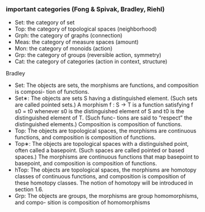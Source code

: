 ### important categories (Fong & Spivak, Bradley, Riehl)
- Set: the category of set
- Top: the category of topological spaces (neighborhood)
- Grph: the category of graphs (connection)
- Meas: the category of measure spaces (amount)
- Mon: the category of monoids (action)
- Grp: the category of groups (reversible action, symmetry)
- Cat: the category of categories (action in context, structure)

Bradley
- Set: The objects are sets, the morphisms are functions, and composition is composi-
tion of functions.
- Set∗: The objects are sets S having a distinguished element. (Such sets are called
pointed sets.) A morphism f : S → T is a function satisfying f s0 = t0 whenever s0
is the distinguished element of S and t0 is the distinguished element of T. (Such func-
tions are said to “respect” the distinguished elements.) Composition is composition of
functions.
- Top: The objects are topological spaces, the morphisms are continuous functions, and
composition is composition of functions.
- Top∗: The objects are topological spaces with a distinguished point, often called a
basepoint. (Such spaces are called pointed or based spaces.) The morphisms are
continuous functions that map basepoint to basepoint, and composition is composition
of functions.
- hTop: The objects are topological spaces, the morphisms are homotopy classes of
continuous functions, and composition is composition of these homotopy classes. The
notion of homotopy will be introduced in section 1.6.
- Grp: The objects are groups, the morphisms are group homomorphisms, and compo-
sition is composition of homomorphisms